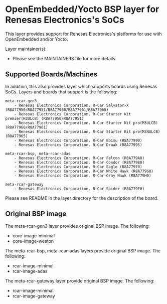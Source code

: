 # OpenEmbedded/Yocto BSP layer for Renesas Electronics's SoCs

This layer provides support for Renesas Electronics's platforms for use with
OpenEmbedded and/or Yocto.

Layer maintainer(s):

* Please see the MAINTAINERS file for more details.

## Supported Boards/Machines


In addition, this also provides layer which supports boards using Renesas SoCs.
Layers and boards that support is the following:

    meta-rcar-gen3
        - Renesas Electronics Corporation. R-Car Salvator-X (R8A77950/R8A77951/R8A77960/R8A77961/R8A77965)
        - Renesas Electronics Corporation. R-Car Starter Kit premier(H3ULCB) (R8A77950/R8A77951)
        - Renesas Electronics Corporation. R-Car Starter Kit pro(M3ULCB) (R8A77960/R8A77961)
        - Renesas Electronics Corporation. R-Car Starter Kit pro(M3NULCB) (R8A77965)
        - Renesas Electronics Corporation. R-Car Ebisu (R8A77990)
        - Renesas Electronics Corporation. R-Car Draak (R8A77995)

    meta-rcar-bsp, meta-rcar-adas
        - Renesas Electronics Corporation. R-Car Falcon (R8A779A0)
        - Renesas Electronics Corporation. R-Car Condor (R8A77980)
        - Renesas Electronics Corporation. R-Car Eagle (R8A77970)
        - Renesas Electronics Corporation. R-Car White Hawk (R8A779G0)
        - Renesas Electronics Corporation. R-Car Gray Hawk (R8A779H0)

    meta-rcar-gateway
        - Renesas Electronics Corporation. R-Car Spider (R8A779F0)

Please see README in the layer directory for the description of the board.

## Original BSP image

The meta-rcar-gen3 layer provides original BSP image. The following:

* core-image-minimal
* core-image-weston

The meta-rcar-bsp, meta-rcar-adas layers provide original BSP image. The following:

* rcar-image-minimal
* rcar-image-adas

The meta-rcar-gateway layer provide original BSP image. The following:

* rcar-image-minimal
* rcar-image-gateway
